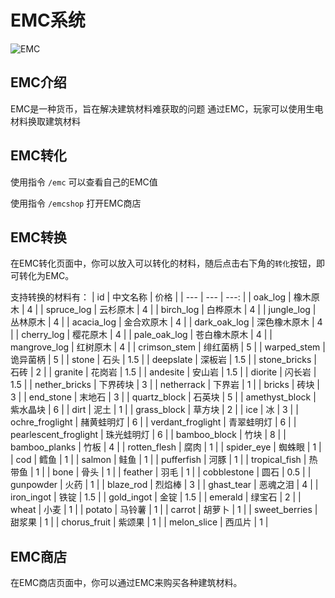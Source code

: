 # EMC系统

![EMC](/images/icon/emc.png)
## EMC介绍
EMC是一种货币，旨在解决建筑材料难获取的问题
通过EMC，玩家可以使用生电材料换取建筑材料

## EMC转化

使用指令 `/emc` 可以查看自己的EMC值

使用指令 `/emcshop` 打开EMC商店

## EMC转换

在EMC转化页面中，你可以放入可以转化的材料，随后点击右下角的`转化`按钮，即可转化为EMC。

支持转换的材料有：
| id | 中文名称 | 价格 |
| --- | --- | ---: |
| oak_log | 橡木原木 | 4 |
| spruce_log | 云杉原木 | 4 |
| birch_log | 白桦原木 | 4 |
| jungle_log | 丛林原木 | 4 |
| acacia_log | 金合欢原木 | 4 |
| dark_oak_log | 深色橡木原木 | 4 |
| cherry_log | 樱花原木 | 4 |
| pale_oak_log | 苍白橡木原木 | 4 |
| mangrove_log | 红树原木 | 4 |
| crimson_stem | 绯红菌柄 | 5 |
| warped_stem | 诡异菌柄 | 5 |
| stone | 石头 | 1.5 |
| deepslate | 深板岩 | 1.5 |
| stone_bricks | 石砖 | 2 |
| granite | 花岗岩 | 1.5 |
| andesite | 安山岩 | 1.5 |
| diorite | 闪长岩 | 1.5 |
| nether_bricks | 下界砖块 | 3 |
| netherrack | 下界岩 | 1 |
| bricks | 砖块 | 3 |
| end_stone | 末地石 | 3 |
| quartz_block | 石英块 | 5 |
| amethyst_block | 紫水晶块 | 6 |
| dirt | 泥土 | 1 |
| grass_block | 草方块 | 2 |
| ice | 冰 | 3 |
| ochre_froglight | 赭黄蛙明灯 | 6 |
| verdant_froglight | 青翠蛙明灯 | 6 |
| pearlescent_froglight | 珠光蛙明灯 | 6 |
| bamboo_block | 竹块 | 8 |
| bamboo_planks | 竹板 | 4 |
| rotten_flesh | 腐肉 | 1 |
| spider_eye | 蜘蛛眼 | 1 |
| cod | 鳕鱼 | 1 |
| salmon | 鲑鱼 | 1 |
| pufferfish | 河豚 | 1 |
| tropical_fish | 热带鱼 | 1 |
| bone | 骨头 | 1 |
| feather | 羽毛 | 1 |
| cobblestone | 圆石 | 0.5 |
| gunpowder | 火药 | 1 |
| blaze_rod | 烈焰棒 | 3 |
| ghast_tear | 恶魂之泪 | 4 |
| iron_ingot | 铁锭 | 1.5 |
| gold_ingot | 金锭 | 1.5 |
| emerald | 绿宝石 | 2 |
| wheat | 小麦 | 1 |
| potato | 马铃薯 | 1 |
| carrot | 胡萝卜 | 1 |
| sweet_berries | 甜浆果 | 1 |
| chorus_fruit | 紫颂果 | 1 |
| melon_slice | 西瓜片 | 1 |

## EMC商店

在EMC商店页面中，你可以通过EMC来购买各种建筑材料。